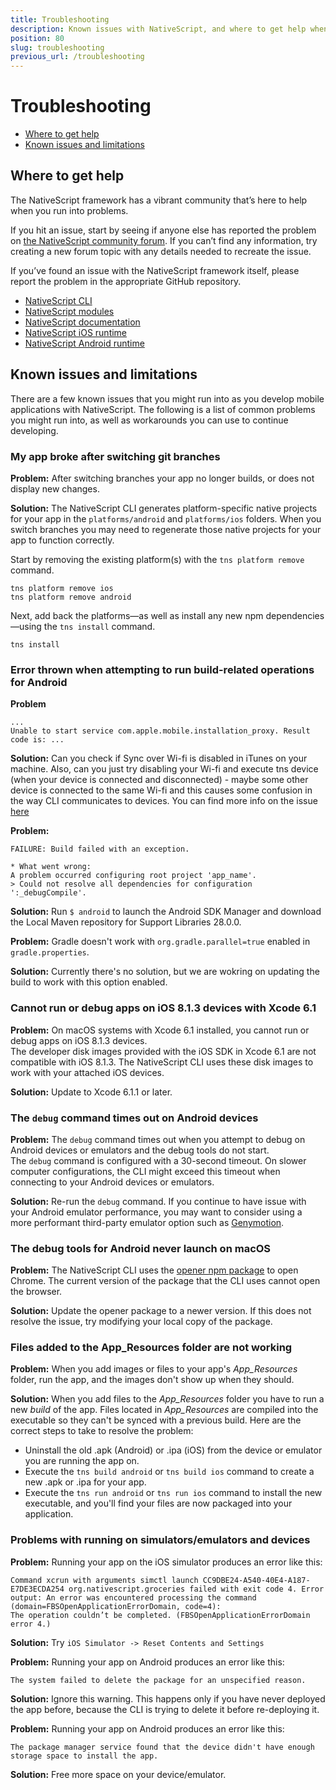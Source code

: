 ```yaml
---
title: Troubleshooting
description: Known issues with NativeScript, and where to get help when you run into problems
position: 80
slug: troubleshooting
previous_url: /troubleshooting
---
```


# Troubleshooting

* [Where to get help](#where-to-get-help)
* [Known issues and limitations](#known-issues-and-limitations)

## Where to get help

The NativeScript framework has a vibrant community that’s here to help when you run into problems.

If you hit an issue, start by seeing if anyone else has reported the problem on [the NativeScript community forum](http://forum.nativescript.org/). If you can’t find any information, try creating a new forum topic with any details needed to recreate the issue.

If you’ve found an issue with the NativeScript framework itself, please report the problem in the appropriate GitHub repository.

- [NativeScript CLI](https://github.com/nativescript/nativescript-cli/issues)
- [NativeScript modules](https://github.com/nativescript/nativescript/issues)
- [NativeScript documentation](https://github.com/nativescript/docs)
- [NativeScript iOS runtime](https://github.com/nativescript/ios-runtime)
- [NativeScript Android runtime](https://github.com/nativescript/android-runtime)

## Known issues and limitations

There are a few known issues that you might run into as you develop mobile applications with NativeScript. The following is a list of common problems you might run into, as well as workarounds you can use to continue developing.

### My app broke after switching git branches

**Problem:** After switching branches your app no longer builds, or does not display new changes.

**Solution:** The NativeScript CLI generates platform-specific native projects for your app in the `platforms/android` and `platforms/ios` folders. When you switch branches you may need to regenerate those native projects for your app to function correctly.

Start by removing the existing platform(s) with the `tns platform remove` command.

```Shell
tns platform remove ios
tns platform remove android
```

Next, add back the platforms—as well as install any new npm dependencies—using the `tns install` command.

```Shell
tns install
```

### Error thrown when attempting to run build-related operations for Android

**Problem**
```Shell
...
Unable to start service com.apple.mobile.installation_proxy. Result code is: ...
```

**Solution:**
Can you check if Sync over Wi-fi is disabled in iTunes on your machine. Also, can you just try disabling your Wi-fi and execute tns device (when your device is connected and disconnected) - maybe some other device is connected to the same Wi-fi and this causes some confusion in the way CLI communicates to devices.
You can find more info on the issue [here](https://github.com/NativeScript/nativescript-cli/issues/1398)

**Problem:**
```Shell
FAILURE: Build failed with an exception.

* What went wrong:
A problem occurred configuring root project 'app_name'.
> Could not resolve all dependencies for configuration ':_debugCompile'.
```

**Solution:** Run `$ android` to launch the Android SDK Manager and download the Local Maven repository for Support Libraries 28.0.0.


**Problem:** Gradle doesn't work with `org.gradle.parallel=true` enabled in `gradle.properties`.

**Solution:** Currently there's no solution, but we are wokring on updating the build to work with this option enabled.

### Cannot run or debug apps on iOS 8.1.3 devices with Xcode 6.1

**Problem:** On macOS systems with Xcode 6.1 installed, you cannot run or debug apps on iOS 8.1.3 devices.<br/>The developer disk images provided with the iOS SDK in Xcode 6.1 are not compatible with iOS 8.1.3. The NativeScript CLI uses these disk images to work with your attached iOS devices.

**Solution:** Update to Xcode 6.1.1 or later.

### The `debug` command times out on Android devices

**Problem:** The `debug` command times out when you attempt to debug on Android devices or emulators and the debug tools do not start.<br/>The `debug` command is configured with a 30-second timeout. On slower computer configurations, the CLI might exceed this timeout when connecting to your Android devices or emulators.

**Solution:** Re-run the `debug` command. If you continue to have issue with your Android emulator performance, you may want to consider using a more performant third-party emulator option such as [Genymotion](https://www.genymotion.com/).

### The debug tools for Android never launch on macOS

**Problem:** The NativeScript CLI uses the [opener npm package](https://www.npmjs.com/package/opener) to open Chrome. The current version of the package that the CLI uses cannot open the browser.

**Solution:** Update the opener package to a newer version. If this does not resolve the issue, try modifying your local copy of the package.

### Files added to the App_Resources folder are not working

**Problem:** When you add images or files to your app's *App_Resources* folder, run the app, and the images don't show up when they should.

**Solution:** When you add files to the *App_Resources* folder you have to run a new *build* of the app. Files located in *App_Resources* are compiled into the executable so they can't be synced with a previous build. Here are the correct steps to take to resolve the problem:

- Uninstall the old .apk (Android) or .ipa (iOS) from the device or emulator you are running the app on.
- Execute the `tns build android` or `tns build ios` command to create a new .apk or .ipa for your app.
- Execute the `tns run android` or `tns run ios` command to install the new executable, and you'll find your files are now packaged into your application.

### Problems with running on simulators/emulators and devices

**Problem:** Running your app on the iOS simulator produces an error like this:
```
Command xcrun with arguments simctl launch CC9DBE24-A540-40E4-A187-E7DE3ECDA254 org.nativescript.groceries failed with exit code 4. Error output: An error was encountered processing the command (domain=FBSOpenApplicationErrorDomain, code=4):
The operation couldn’t be completed. (FBSOpenApplicationErrorDomain error 4.)
```

**Solution:** Try  `iOS Simulator -> Reset Contents and Settings`

**Problem:** Running your app on Android produces an error like this:
```
The system failed to delete the package for an unspecified reason.
```

**Solution:** Ignore this warning. This happens only if you have never deployed the app before, because the CLI is trying to delete it before re-deploying it.

**Problem:** Running your app on Android produces an error like this:
```
The package manager service found that the device didn't have enough storage space to install the app.
```

**Solution:** Free more space on your device/emulator.
